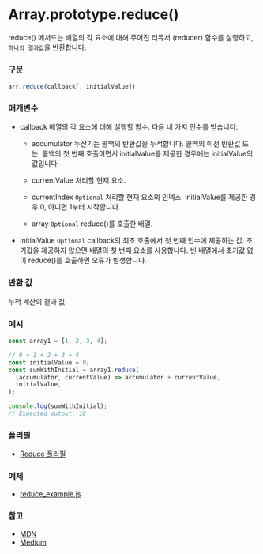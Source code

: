 # Array.prototype.reduce()

reduce() 메서드는 배열의 각 요소에 대해 주어진 리듀서 (reducer) 함수를 실행하고, `하나의 결과값`을 반환합니다.

### 구문
```js
arr.reduce(callback[, initialValue])
```

### 매개변수
- callback
배열의 각 요소에 대해 실행할 함수. 다음 네 가지 인수를 받습니다.

  - accumulator
  누산기는 콜백의 반환값을 누적합니다. 콜백의 이전 반환값 또는, 콜백의 첫 번째 호출이면서 initialValue를 제공한 경우에는 initialValue의 값입니다.

  - currentValue
  처리할 현재 요소.

  - currentIndex `Optional`
  처리할 현재 요소의 인덱스. initialValue를 제공한 경우 0, 아니면 1부터 시작합니다.

  - array `Optional`
  reduce()를 호출한 배열.

- initialValue `Optional`
callback의 최초 호출에서 첫 번째 인수에 제공하는 값. 초기값을 제공하지 않으면 배열의 첫 번째 요소를 사용합니다. 빈 배열에서 초기값 없이 reduce()를 호출하면 오류가 발생합니다.

### 반환 값

누적 계산의 결과 값.

### 예시
```js
const array1 = [1, 2, 3, 4];

// 0 + 1 + 2 + 3 + 4
const initialValue = 0;
const sumWithInitial = array1.reduce(
  (accumulator, currentValue) => accumulator + currentValue,
  initialValue,
);

console.log(sumWithInitial);
// Expected output: 10
```

### 폴리필
- [Reduce 폴리필](./reduce_polyfills.js)

### 예제
- [reduce_example.js](./reduce_example.js)

### 참고
- [MDN](https://developer.mozilla.org/ko/docs/Web/JavaScript/Reference/Global_Objects/Array/reduce)
- [Medium](https://dongmin-jang.medium.com/javascript-15%EA%B0%80%EC%A7%80-%EC%9C%A0%EC%9A%A9%ED%95%9C-map-reduce-filter-bfbc74f0debd)